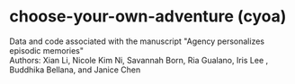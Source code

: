 # choose-your-own-adventure (cyoa)
Data and code associated with the manuscript "Agency personalizes episodic memories"   
Authors: Xian Li, Nicole Kim Ni, Savannah Born, Ria Gualano, Iris Lee , Buddhika Bellana, and Janice Chen  

